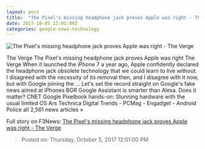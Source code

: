 ```yaml
---
layout: post
title:  "The Pixel's missing headphone jack proves Apple was right - The Verge"
date: 2017-10-05 12:01:00Z
categories: google-news-technology
---
```


![The Pixel's missing headphone jack proves Apple was right - The Verge](https://cdn0.vox-cdn.com/thumbor/HFqcaL4fQbknW7afb4WX2NSUPDg=/0x146:2040x1214/fit-in/1200x630/cdn2.vox-cdn.com/uploads/chorus_asset/file/9378971/jbareham_170921_2006_0143.jpg)

The Verge The Pixel's missing headphone jack proves Apple was right The Verge When it launched the iPhone 7 a year ago, Apple confidently declared the headphone jack obsolete technology that we could learn to live without. I disagreed with the necessity of its removal then, and I disagree with it now, but with Google joining the ... Let's set the record straight on Google's fake news aimed at iPhones BGR Google Assistant is smarter than Alexa. Does it matter? CNET Google Pixelbook hands-on: Stunning hardware with the usual limited OS Ars Technica Digital Trends - PCMag - Engadget - Android Police all 2,561 news articles »


Full story on F3News: [The Pixel's missing headphone jack proves Apple was right - The Verge](http://www.f3nws.com/n/pGXszB)

> Posted on: Thursday, October 5, 2017 12:01:00 PM
